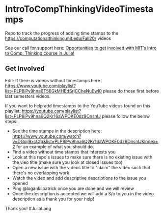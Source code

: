 # IntroToCompThinkingVideoTimestamps
Repo to track the progress of adding time stamps to the https://computationalthinking.mit.edu/Fall20/ videos

See our call for support here: [Opportunities to get involved with MIT’s Intro to Comp. Thinking course in Julia!](https://discourse.julialang.org/t/opportunities-to-get-involved-with-mits-intro-to-comp-thinking-course-in-julia/53992)

## Get Involved

Edit: If there is videos without timestamps here: https://www.youtube.com/playlist?list=PLP8iPy9hna6T56GkMHEdSrjCCheNuEwI0 please do those first before last semesters videos. 

If you want to help add timestamps to the YouTube videos found on this playlist: https://youtube.com/playlist?list=PLP8iPy9hna6Q2Kr16aWPOKE0dz9OnsnIJ please follow the below steps:
- See the time stamps in the description here: https://www.youtube.com/watch?v=DGojI9xcCfg&list=PLP8iPy9hna6Q2Kr16aWPOKE0dz9OnsnIJ&index=2 for an example of what you should do. 
- Find a video without time stamps that interests you
- Look at this repo's issues to make sure there is no existing issue with the vieo title (make sure you look at closed issues too)
- Open a new issue with the videos title to "claim" the video such that there's no overlapping work
- Watch the video and add descriptive descriptions to the issue you opened
- Ping @logankilpatrick once you are done and we will review
- Once the description is accepted we will add a S/o to you in the video description as a thank you for your help! 

Thank you! #JuliaLang
